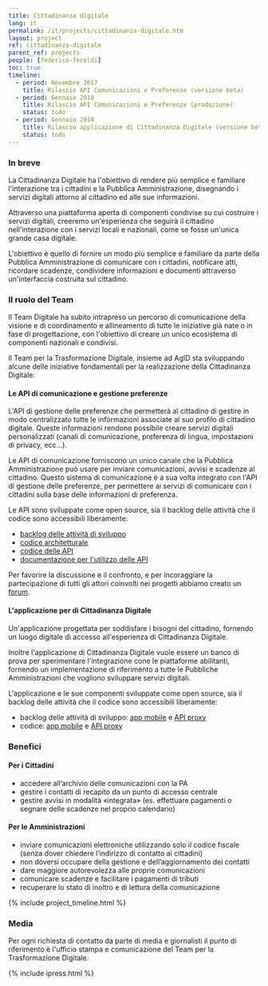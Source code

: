 ```yaml
---
title: Cittadinanza digitale
lang: it
permalink: /it/projects/cittadinanza-digitale.htm
layout: project
ref: cittadinanza-digitale
parent_ref: projects
people: [federico-feroldi]
toc: true
timeline:
  - period: Novembre 2017
    title: Rilascio API Comunicazioni e Preferenze (versione beta)
  - period: Gennaio 2018
    title: Rilascio API Comunicazioni e Preferenze (produzione)
    status: todo
  - period: Gennaio 2018
    title: Rilascio applicazione di Cittadinanza Digitale (versione beta)
    status: todo
---
```


### In breve

La Cittadinanza Digitale ha l'obiettivo di rendere più semplice e familiare
l'interazione tra i cittadini e la Pubblica Amministrazione, disegnando i
servizi digitali attorno al cittadino ed alle sue informazioni.

Attraverso una piattaforma aperta di componenti condivise su cui costruire i
servizi digitali, creeremo un'esperienza che seguirà il cittadino
nell'interazione con i servizi locali e nazionali, come se fosse un'unica
grande casa digitale.

L'obiettivo è quello di fornire un modo più semplice e familiare da parte della
Pubblica Amministrazione di comunicare con i cittadini, notificare atti,
ricordare scadenze, condividere informazioni e documenti attraverso
un'interfaccia costruita sul cittadino.

### Il ruolo del Team

Il Team Digitale ha subito intrapreso un percorso di comunicazione della
visione e di coordinamento e allineamento di tutte le iniziative già nate o in
fase di progettazione, con l'obiettivo di creare un unico ecosistema di
componenti nazionali e condivisi.

Il Team per la Trasformazione Digitale, insieme ad AgID sta sviluppando alcune
delle iniziative fondamentali per la realizzazione della Cittadinanza Digitale:

#### Le API di comunicazione e gestione preferenze

L'API di gestione delle preferenze che permetterà al cittadino di gestire in
modo centralizzato tutte le informazioni associate al suo profilo di cittadino
digitale. Queste informazioni rendono possibile creare servizi digitali
personalizzati (canali di comunicazione, preferenza di lingua, impostazioni di
privacy, ecc…).

Le API di comunicazione forniscono un unico canale che la Pubblica
Amministrazione può usare per inviare comunicazioni, avvisi e scadenze al
cittadino. Questo sistema di comunicazione è a sua volta integrato con l'API
di gestione delle preferenze, per permettere ai servizi di comunicare con i
cittadini sulla base delle informazioni di preferenza.

Le API sono sviluppate come open source, sia il backlog delle attività che il
codice sono accessibili liberamente:

*   [backlog delle attività di sviluppo](https://www.pivotaltracker.com/n/projects/2088623)
*   [codice architetturale](https://github.com/teamdigitale/digital-citizenship)
*   [codice delle API](https://github.com/teamdigitale/digital-citizenship-functions)
*   [documentazione per l'utilizzo delle API](https://teamdigitale.github.io/digital-citizenship/)

Per favorire la discussione e il confronto, e per incoraggiare la partecipazione
di tutti gli attori coinvolti nei progetti abbiamo creato un [forum](https://forum.italia.it/c/piano-triennale/piattaforme-abilitanti).

#### L'applicazione per di Cittadinanza Digitale

Un'applicazione progettata per soddisfare i bisogni del cittadino, fornendo un
luogo digitale di accesso all'esperienza di Cittadinanza Digitale.

Inoltre l'applicazione di Cittadinanza Digitale vuole essere un banco di prova
per sperimentare l'integrazione cone le piattaforme abilitanti, fornendo un
implementazione di riferimento a tutte le Pubbliche Amministrazioni che vogliono
sviluppare servizi digitali.

L'applicazione e le sue componenti sviluppate come open source, sia il backlog
delle attività che il codice sono accessibili liberamente:

*   backlog delle attività di sviluppo: [app mobile](https://www.pivotaltracker.com/n/projects/2048617)
    e [API proxy](https://www.pivotaltracker.com/n/projects/2116794)
*   codice: [app mobile](https://github.com/teamdigitale/italia-app)
    e [API proxy](https://github.com/teamdigitale/italia-backend)

### Benefici

#### Per i Cittadini

*   accedere all’archivio delle comunicazioni con la PA
*   gestire i contatti di recapito da un punto di accesso centrale
*   gestire avvisi in modalità «integrata» (es. effettuare pagamenti o segnare
    delle scadenze nel proprio calendario)

#### Per le Amministrazioni

*   inviare comunicazioni elettroniche utilizzando solo il codice fiscale (senza
    dover chiedere l’indirizzo di contatto ai cittadini)
*   non doversi occupare della gestione e dell’aggiornamento dei contatti
*   dare maggiore autorevolezza alle proprie comunicazioni
*   comunicare scadenze e facilitare i pagamenti di tributi
*   recuperare lo stato di inoltro e di lettura della comunicazione

{% include project_timeline.html %}

### Media

Per ogni richiesta di contatto da parte di media e giornalisti il punto di
riferimento è l'ufficio stampa e comunicazione del Team per la Trasformazione
Digitale.

{% include ipress.html %}
<div id="content-ipress" data-key="01e87bed-f52e-4d6d-af32-c4ea59fd300a" data-lang="it" data-size="100" data-tag="5"></div>
<script type="text/javascript" src="/js/ipress.js"></script>
